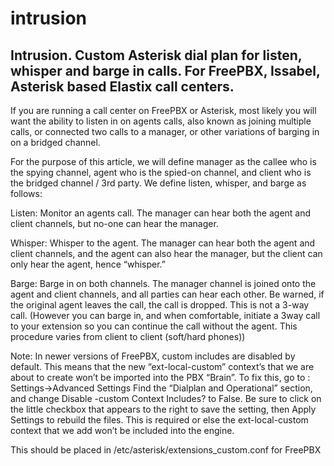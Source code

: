 # intrusion
## Intrusion. Custom Asterisk dial plan for listen, whisper and barge in calls. For FreePBX, Issabel, Asterisk based Elastix call centers.

If you are running a call center on FreePBX or Asterisk, most likely you will want the ability to listen in on agents calls, also known as joining multiple calls, or connected two calls to a manager, or other variations of barging in on a bridged channel.

For the purpose of this article, we will define manager as the callee who is the spying channel, agent who is the spied-on channel, and client who is the bridged channel / 3rd party. We define listen, whisper, and barge as follows:

Listen: Monitor an agents call. The manager can hear both the agent and client channels, but no-one can hear the manager.

Whisper:  Whisper to the agent. The manager can hear both the agent and client channels, and the agent can also hear the manager, but the client can only hear the agent, hence “whisper.”

Barge: Barge in on both channels. The manager channel is joined onto the agent and client channels, and all parties can hear each other. Be warned, if the original agent leaves the call, the call is dropped. This is not a 3-way call.
(However you can barge in, and when comfortable, initiate a 3way call to your extension so you can continue the call without the agent. This procedure varies from client to client (soft/hard phones))

Note: In newer versions of FreePBX, custom includes are disabled by default.
This means that the new “ext-local-custom” context’s that we are about to create won’t be imported into the PBX “Brain”. To fix this, go to :
Settings->Advanced Settings
Find the “Dialplan and Operational” section, and change Disable -custom Context Includes? to False.
Be sure to click on the little checkbox that appears to the right to save the setting, then Apply Settings to rebuild the files. This is required or else the ext-local-custom context that we add won’t be included into the engine.

This should be placed in /etc/asterisk/extensions_custom.conf for FreePBX
